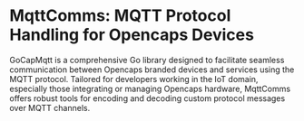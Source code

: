 # MqttComms: MQTT Protocol Handling for Opencaps Devices

GoCapMqtt is a comprehensive Go library designed to facilitate seamless communication between Opencaps branded devices and services using the MQTT protocol. Tailored for developers working in the IoT domain, especially those integrating or managing Opencaps hardware, MqttComms offers robust tools for encoding and decoding custom protocol messages over MQTT channels.
